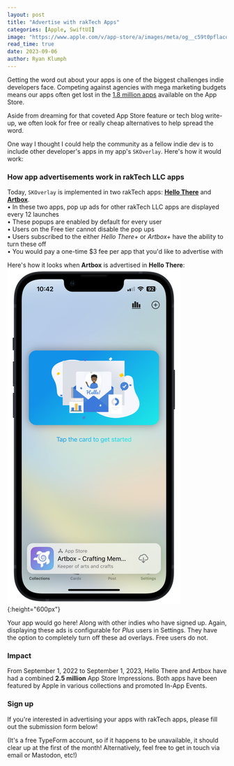 ```yaml
---
layout: post
title: "Advertise with rakTech Apps"
categories: [Apple, SwiftUI]
image: "https://www.apple.com/v/app-store/a/images/meta/og__c59t0pflacq6.png?202011131236"
read_time: true
date: 2023-09-06
author: Ryan Klumph
---
```


Getting the word out about your apps is one of the biggest challenges indie developers face. Competing against agencies with mega marketing budgets means our apps often get lost in the [1.8 million apps](https://www.apple.com/app-store/) available on the App Store.

Aside from dreaming for that coveted App Store feature or tech blog write-up, we often look for free or really cheap alternatives to help spread the word. 

One way I thought I could help the community as a fellow indie dev is to include other developer's apps in my app's `SKOverlay`. Here's how it would work:

### How app advertisements work in rakTech LLC apps
Today, `SKOverlay` is implemented in two rakTech apps: **[Hello There](https://apple.co/3TWTeey)** and **[Artbox](https://apple.co/3e4W69c)**.  
• In these two apps, pop up ads for other rakTech LLC apps are displayed every 12 launches   
• These popups are enabled by default for every user  
• Users on the Free tier cannot disable the pop ups  
• Users subscribed to the either *Hello There+* or *Artbox+* have the ability to turn these off  
• You would pay a one-time $3 fee per app that you'd like to advertise with  

Here's how it looks when **Artbox** is advertised in **Hello There**:
![](/assets/images/skoverlay1.PNG){:height="600px"}

Your app would go here! Along with other indies who have signed up. Again, displaying these ads is configurable for *Plus* users in Settings. They have the option to completely turn off these ad overlays. Free users do not.

### Impact
From September 1, 2022 to September 1, 2023, Hello There and Artbox have had a combined **2.5 million** App Store Impressions. Both apps have been featured by Apple in various collections and promoted In-App Events. 

### Sign up
If you're interested in advertising your apps with rakTech apps, please fill out the submission form below!  

(It's a free TypeForm account, so if it happens to be unavailable, it should clear up at the first of the month! Alternatively, feel free to get in touch via email or Mastodon, etc!)

<div data-tf-widget="wLi48OAt" data-tf-opacity="100" data-tf-iframe-props="title=Advertise with rakTech" data-tf-transitive-search-params data-tf-medium="snippet" style="width:100%;height:500px;"></div><script src="//embed.typeform.com/next/embed.js"></script>
